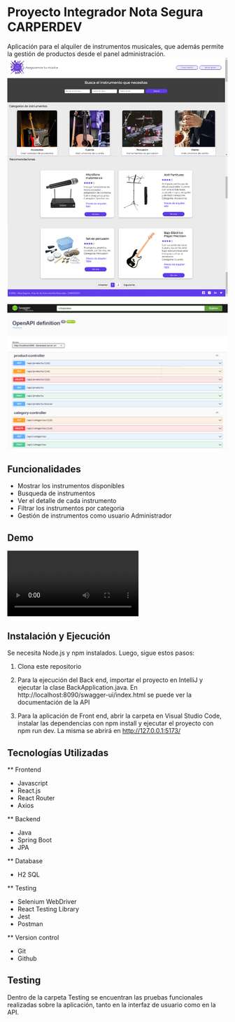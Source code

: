 # Proyecto Integrador Nota Segura CARPERDEV

Aplicación para el alquiler de instrumentos musicales, que además permite la gestión de productos desde el panel administración.
![Captura de Home Page](recursos/home.png)

![Captura de la API](recursos/api.png)

## Funcionalidades
- Mostrar los instrumentos disponibles
- Busqueda de instrumentos
- Ver el detalle de cada instrumento
- Filtrar los instrumentos por categoria
- Gestión de instrumentos como usuario Administrador


## Demo
![Demo de la Aplicación](recursos/demo.webm)

## Instalación y Ejecución

Se necesita Node.js y npm instalados. Luego, sigue estos pasos:

1. Clona este repositorio

2. Para la ejecución del Back end, importar el proyecto en IntelliJ y ejecutar la clase BackApplication.java. En http://localhost:8090/swagger-ui/index.html se puede ver la documentación de la API

3. Para la aplicación de Front end, abrir la carpeta en Visual Studio Code, instalar las dependencias con npm install y ejecutar el proyecto con npm run dev. La misma se abrirá en http://127.0.0.1:5173/

## Tecnologías Utilizadas
** Frontend

- Javascript
- React.js
- React Router
- Axios

** Backend

- Java
- Spring Boot
- JPA

** Database
- H2 SQL

** Testing

- Selenium WebDriver
- React Testing Library
- Jest
- Postman

** Version control

- Git
- Github

## Testing
Dentro de la carpeta Testing se encuentran las pruebas funcionales realizadas sobre la aplicación, tanto en la interfaz de usuario como en la API.



